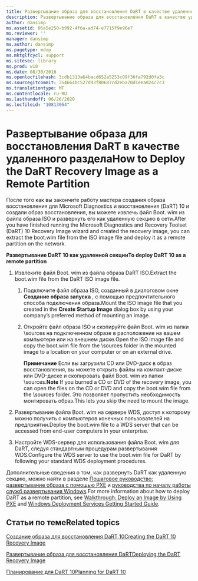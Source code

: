 ```yaml
---
title: Развертывание образа для восстановления DaRT в качестве удаленного раздела
description: Развертывание образа для восстановления DaRT в качестве удаленного раздела
author: dansimp
ms.assetid: 06a5e250-b992-4f6a-ad74-e7715f9e96e7
ms.reviewer: ''
manager: dansimp
ms.author: dansimp
ms.pagetype: mdop
ms.mktglfcycl: support
ms.sitesec: library
ms.prod: w10
ms.date: 08/30/2016
ms.openlocfilehash: 3cdb1313a64bacd652a5253c09f36fa792d0fa3c
ms.sourcegitcommit: 354664bc527d93f80687cd2eba70d1eea024c7c3
ms.translationtype: MT
ms.contentlocale: ru-RU
ms.lasthandoff: 06/26/2020
ms.locfileid: "10813064"
---
```

# <span data-ttu-id="42576-103">Развертывание образа для восстановления DaRT в качестве удаленного раздела</span><span class="sxs-lookup"><span data-stu-id="42576-103">How to Deploy the DaRT Recovery Image as a Remote Partition</span></span>


<span data-ttu-id="42576-104">После того как вы закончите работу мастера создания образа восстановления для Microsoft Diagnostics и восстановления (DaRT) 10 и создали образ восстановления, вы можете извлечь файл Boot. wim из файла образа ISO и развернуть его как удаленную секцию в сети.</span><span class="sxs-lookup"><span data-stu-id="42576-104">After you have finished running the Microsoft Diagnostics and Recovery Toolset (DaRT) 10 Recovery Image wizard and created the recovery image, you can extract the boot.wim file from the ISO image file and deploy it as a remote partition on the network.</span></span>

**<span data-ttu-id="42576-105">Развертывание DaRT 10 как удаленной секции</span><span class="sxs-lookup"><span data-stu-id="42576-105">To deploy DaRT 10 as a remote partition</span></span>**

1.  <span data-ttu-id="42576-106">Извлеките файл Boot. wim из файла образа DaRT ISO.</span><span class="sxs-lookup"><span data-stu-id="42576-106">Extract the boot.wim file from the DaRT ISO image file.</span></span>

    1.  <span data-ttu-id="42576-107">Подключите файл образа ISO, созданный в диалоговом окне **Создание образа запуска** , с помощью предпочтительного способа подключения образа.</span><span class="sxs-lookup"><span data-stu-id="42576-107">Mount the ISO image file that you created in the **Create Startup Image** dialog box by using your company’s preferred method of mounting an image.</span></span>

    2.  <span data-ttu-id="42576-108">Откройте файл образа ISO и скопируйте файл Boot. wim из папки \\sources на подключенном образе в расположение на вашем компьютере или на внешнем диске.</span><span class="sxs-lookup"><span data-stu-id="42576-108">Open the ISO image file and copy the boot.wim file from the \\sources folder in the mounted image to a location on your computer or on an external drive.</span></span>

        <span data-ttu-id="42576-109">**Примечание**  Если вы загрузили CD или DVD-диск в образ восстановления, вы можете открыть файлы на компакт-диске или DVD-диске и скопировать файл Boot. wim из папки \\sources.</span><span class="sxs-lookup"><span data-stu-id="42576-109">**Note** If you burned a CD or DVD of the recovery image, you can open the files on the CD or DVD and copy the boot.wim file from the \\sources folder.</span></span> <span data-ttu-id="42576-110">Это позволяет пропустить необходимость монтировать образ.</span><span class="sxs-lookup"><span data-stu-id="42576-110">This lets you skip the need to mount the image.</span></span>

         

2.  <span data-ttu-id="42576-111">Развертывание файла Boot. wim на сервере WDS, доступ к которому можно получить с компьютеров конечных пользователей на предприятии.</span><span class="sxs-lookup"><span data-stu-id="42576-111">Deploy the boot.wim file to a WDS server that can be accessed from end-user computers in your enterprise.</span></span>

3.  <span data-ttu-id="42576-112">Настройте WDS-сервер для использования файла Boot. wim для DaRT, следуя стандартным процедурам развертывания WDS.</span><span class="sxs-lookup"><span data-stu-id="42576-112">Configure the WDS server to use the boot.wim file for DaRT by following your standard WDS deployment procedures.</span></span>

<span data-ttu-id="42576-113">Дополнительные сведения о том, как развернуть DaRT как удаленную секцию, можно найти в разделе [Пошаговое руководство: развертывание образа с помощью PXE](https://go.microsoft.com/fwlink/?LinkId=212108) и [руководства по началу работы служб развертывания Windows](https://go.microsoft.com/fwlink/?LinkId=212106).</span><span class="sxs-lookup"><span data-stu-id="42576-113">For more information about how to deploy DaRT as a remote partition, see [Walkthrough: Deploy an Image by Using PXE](https://go.microsoft.com/fwlink/?LinkId=212108) and [Windows Deployment Services Getting Started Guide](https://go.microsoft.com/fwlink/?LinkId=212106).</span></span>

## <span data-ttu-id="42576-114">Статьи по теме</span><span class="sxs-lookup"><span data-stu-id="42576-114">Related topics</span></span>


[<span data-ttu-id="42576-115">Создание образа для восстановления DaRT 10</span><span class="sxs-lookup"><span data-stu-id="42576-115">Creating the DaRT 10 Recovery Image</span></span>](creating-the-dart-10-recovery-image.md)

[<span data-ttu-id="42576-116">Развертывание образа для восстановления DaRT</span><span class="sxs-lookup"><span data-stu-id="42576-116">Deploying the DaRT Recovery Image</span></span>](deploying-the-dart-recovery-image-dart-10.md)

[<span data-ttu-id="42576-117">Планирование для DaRT 10</span><span class="sxs-lookup"><span data-stu-id="42576-117">Planning for DaRT 10</span></span>](planning-for-dart-10.md)

 

 





